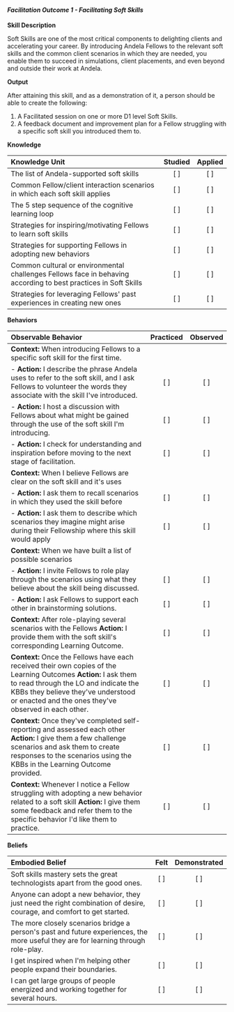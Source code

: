 #### _Facilitation Outcome 1 - Facilitating Soft Skills_

**Skill Description**

Soft Skills are one of the most critical components to delighting clients and accelerating your career. By introducing Andela Fellows to the relevant soft skills and the common client scenarios in which they are needed, you enable them to succeed in simulations, client placements, and even beyond and outside their work at Andela.

**Output**

After attaining this skill, and as a demonstration of it, a person should be able to create the following:

1. A Facilitated session on one or more D1 level Soft Skills.
2. A feedback document and improvement plan for a Fellow struggling with a specific soft skill you introduced them to.


**Knowledge**


| Knowledge Unit   |      Studied      | Applied |
|:-------------|:------------------:|:--------:|
| The list of Andela-supported soft skills | [ ] | [ ]  |
| Common Fellow/client interaction scenarios in which each soft skill applies | [ ] | [ ]  |
| The 5 step sequence of the cognitive learning loop | [ ] | [ ]  |
| Strategies for inspiring/motivating Fellows to learn soft skills | [ ] | [ ]  |
| Strategies for supporting Fellows in adopting new behaviors | [ ] | [ ]  |
| Common cultural or environmental challenges Fellows face in behaving according to best practices in Soft Skills     | [ ] | [ ]  |
| Strategies for leveraging Fellows' past experiences in creating new ones       | [ ] | [ ]  |




**Behaviors**

| Observable Behavior   |      Practiced      | Observed |
|:-------------|:------------------:|:--------:|
| **Context:** When introducing Fellows to a specific soft skill for the first time.  |  |  |
| - **Action:** I describe the phrase Andela uses to refer to the soft skill, and I ask Fellows to volunteer the words they associate with the skill I've introduced. |   [ ]   |   [ ]  |
| - **Action:** I host a discussion with Fellows about what might be gained through the use of the soft skill I'm introducing. | [ ] |    [ ] |
| - **Action:** I check for understanding and inspiration before moving to the next stage of facilitation. | [ ] |    [ ] |
| **Context:** When I believe Fellows are clear on the soft skill and it's uses |  |     |
| - **Action:** I ask them to recall scenarios in which they used the skill before  | [ ] |    [ ] |
| - **Action:** I ask them to describe which scenarios they imagine might arise during their Fellowship where this skill would apply  | [ ] |    [ ] |
| **Context:** When we have built a list of possible scenarios  |  |    |
| - **Action:** I invite Fellows to role play through the scenarios using what they believe about the skill being discussed. | [ ] |    [ ] |
| - **Action:** I ask Fellows to support each other in brainstorming solutions.  | [ ] |    [ ] |
| **Context:** After role-playing several scenarios with the Fellows  **Action:** I provide them with the soft skill's corresponding Learning Outcome.  | [ ] |    [ ] |
| **Context:** Once the Fellows have each received their own copies of the Learning Outcomes  **Action:** I ask them to read through the LO and indicate the KBBs they believe they've understood or enacted and the ones they've observed in each other.  | [ ] |    [ ] |
| **Context:** Once they've completed self-reporting and assessed each other  **Action:** I give them a few challenge scenarios and ask them to create responses to the scenarios using the KBBs in the Learning Outcome provided.  | [ ] |    [ ] |
| **Context:** Whenever I notice a Fellow struggling with adopting a new behavior related to a soft skill  **Action:** I give them some feedback and refer them to the specific behavior I'd like them to practice.  | [ ] |    [ ] |

**Beliefs**


| Embodied Belief   |      Felt      | Demonstrated |
|:-------------|:------------------:|:--------:|
| Soft skills mastery sets the great technologists apart from the good ones. | [ ] | [ ]  |
| Anyone can adopt a new behavior, they just need the right combination of desire, courage, and comfort to get started.  | [ ] | [ ]  |
| The more closely scenarios bridge a person's past and future experiences, the more useful they are for learning through role-play.  | [ ] | [ ]  |
| I get inspired when I'm helping other people expand their boundaries. | [ ] | [ ]  |
| I can get large groups of people energized and working together for several hours. | [ ] | [ ]  |




